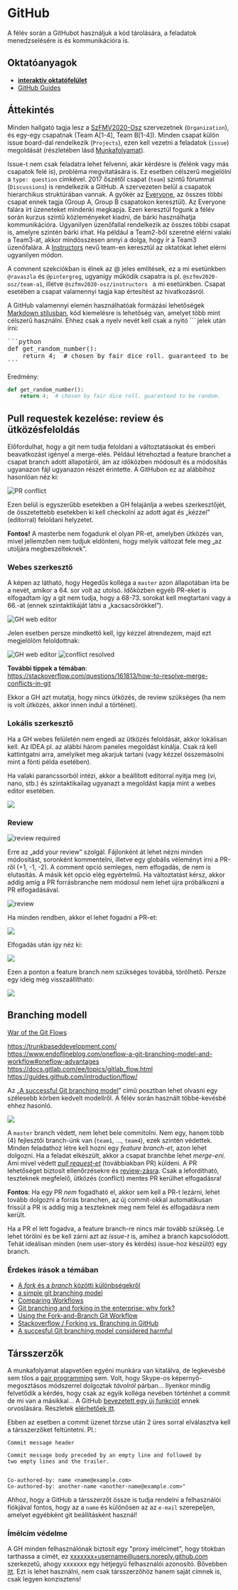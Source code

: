 # GitHub

A félév során a GitHubot használjuk a kód tárolására, a feladatok menedzselésére is és kommunikációra is.

## Oktatóanyagok

- [**interaktív oktatófelület**](https://lab.github.com/)
- [GitHub Guides](https://guides.github.com/)


## Áttekintés

Minden hallgató tagja lesz a [SzFMV2020-Osz](https://github.com/SzFMV2020-Osz/) szervezetnek (`Organization`), és egy-egy csapatnak (Team A[1-4], Team B[1-4]). Minden csapat külön issue board-dal rendelkezik (`Projects`), ezen kell vezetni a feladatok (`issue`) megoldását (részletében lásd [Munkafolyamat](workflow.md)).

Issue-t nem csak feladatra lehet felvenni, akár kérdésre is (felénk vagy más csapatok felé is), probléma megvitatására is. Ez esetben célszerű megjelölni a ``type: question`` címkével. 2017 őszétől csapat (`team`) szintű fórummal (`Discussions`) is rendelkezik a GitHub. A szervezeten belül a csapatok hierarchikus struktúrában vannak. A gyökér az [Everyone](https://github.com/orgs/szfmv2020-osz/teams/everyone), az összes többi csapat ennek tagja (Group A, Group B csapatokon keresztül). Az Everyone falára írt üzeneteket mindenki megkapja. Ezen keresztül fogunk a félév során kurzus szintű közleményeket kiadni, de bárki használhatja kommunikációra. Ugyanilyen üzenőfallal rendelkezik az összes többi csapat is, amelyre szintén bárki írhat. Ha például a Team2-ből szeretné elérni valaki a Team3-at, akkor mindösszesen annyi a dolga, hogy ír a Team3 üzenőfalára. A [Instructors](https://github.com/orgs/SzFMV2020-Osz/teams/instructors) nevű team-en keresztül az oktatókat lehet elérni ugyanilyen módon.

A comment szekciókban is élnek az @ jeles említések, ez a mi esetünkben `@ravaszla` és `@pintergreg`, ugyanígy működik csapatra is pl. `@szfmv2020-osz/team-a1`, illetve `@szfmv2020-osz/instructors ` a mi esetünkben. Csapat esetében a csapat valamennyi tagja kap értesítést az hivatkozásról.

A GitHub valamennyi elemén használhatóak formázási lehetőségek [Markdown stílusban](https://guides.github.com/features/mastering-markdown/), kód kiemelésre is lehetőség van, amelyet több mint célszerű használni. Ehhez csak a nyelv nevét kell csak a nyitó  ``` jelek után írni:

<pre>
```python
def get_random_number():
    return 4;  # chosen by fair dice roll. guaranteed to be random.
```
</pre>

Eredmény:

```python
def get_random_number():
    return 4;  # chosen by fair dice roll. guaranteed to be random.
```

## Pull requestek kezelése:  review és ütközésfeloldás

Előfordulhat, hogy a git nem tudja feloldani a változtatásokat és emberi beavatkozást igényel a merge-elés. Például létrehoztad a feature branchet a csapat branch adott állapotáról, ám az időközben módosult és a módosítás ugyanazon fájl ugyanazon részét érintette. A GitHubon ez az alábbihoz hasonlóan néz ki:

![PR conflict](https://raw.githubusercontent.com/SzFMV2018-Osz/handout/master/docs/images/conflict.png)

Ezen belül is egyszerűbb esetekben a GH felajánlja a webes szerkesztőjét, de összetettebb esetekben ki kell checkolni az adott ágat és „kézzel” (editorral) feloldani helyzetet.

**Fontos!** A masterbe nem fogadunk el olyan PR-et, amelyben ütközés van, mivel jellemzően nem tudjuk eldönteni, hogy melyik változat fele meg „az utoljára megbeszélteknek”.

### Webes szerkesztő

A képen az  látható, hogy Hegedűs kolléga a `master` azon állapotában írta be a nevét, amikor a 64. sor volt az utolsó. Időközben egyéb PR-eket is elfogadtam így a git nem tudja, hogy a 68-73. sorokat kell megtartani vagy a 66.-at (ennek szintaktikáját látni a „kacsacsőrökkel”).

![GH web editor](https://raw.githubusercontent.com/SzFMV2018-Osz/handout/master/docs/images/conflict_web_editor.png)

 Jelen esetben persze mindkettő kell, így kézzel átrendezem, majd ezt megjelölöm feloldottnak:

![GH web editor](https://raw.githubusercontent.com/SzFMV2018-Osz/handout/master/docs/images/conflict_web_editor2.png)
![conflict resolved](https://raw.githubusercontent.com/SzFMV2018-Osz/handout/master/docs/images/conflict_mark_resolved.png)

**További tippek a témában**: https://stackoverflow.com/questions/161813/how-to-resolve-merge-conflicts-in-git

Ekkor a GH azt mutatja, hogy nincs ütközés, de review szükséges (ha nem is volt ütközés, akkor innen indul a történet).

### Lokális szerkesztő

Ha a GH webes felületén nem engedi az ütközés feloldását, akkor lokálisan kell. Az IDEA pl. az alábbi három paneles megoldást kínálja. Csak rá kell kattintgatni arra, amelyiket meg akarjuk tartani (vagy kézzel összemásolni mint a fönti példa esetében).

Ha valaki parancssorból intézi, akkor a beállított editorral nyitja meg (vi, nano, stb.) és szintaktikailag ugyanazt a megoldást kapja mint a webes editor esetében.

![](http://www.tilcode.com/wp-content/uploads/2015/09/intellij_merge_conflict_tool.png)

### Review

![review required](https://raw.githubusercontent.com/SzFMV2018-Osz/handout/master/docs/images/review_required.png)

Erre az „add your review” szolgál. Fájlonként át lehet nézni minden módosítást, soronként kommentelni, illetve egy globális véleményt írni a PR-ről (+1, -1, -2). A comment opció semleges, nem elfogadás, de nem is elutasítás. A másik két opció elég egyértelmű. Ha változtatást kérsz, akkor addig amíg a PR forrásbranche nem módosul nem lehet újra próbálkozni a PR elfogadásával.

![review](https://raw.githubusercontent.com/SzFMV2018-Osz/handout/master/docs/images/review_approved.png)

Ha minden rendben, akkor el lehet fogadni a PR-et:

![](https://raw.githubusercontent.com/SzFMV2018-Osz/handout/master/docs/images/mergable.png)

Elfogadás után így néz ki:

![](https://raw.githubusercontent.com/SzFMV2018-Osz/handout/master/docs/images/merged.png)

Ezen a ponton a feature branch nem szükséges továbbá, törölhető. Persze egy ideig még visszaállítható:

![](https://raw.githubusercontent.com/SzFMV2018-Osz/handout/master/docs/images/restore_branch.png)



## Branching modell

[War of the Git Flows](https://dev.to/scottshipp/war-of-the-git-flows-3ec2)

https://trunkbaseddevelopment.com/
https://www.endoflineblog.com/oneflow-a-git-branching-model-and-workflow#oneflow-advantages
https://docs.gitlab.com/ee/topics/gitlab_flow.html
https://guides.github.com/introduction/flow/

Az „[A successful Git branching model](http://nvie.com/posts/a-successful-git-branching-model/)” című posztban lehet olvasni egy szélesebb körben kedvelt modellről. A félév során használt többé-kevésbé ehhez hasonló.

![](https://raw.githubusercontent.com/SzFMV2018-Osz/handout/master/docs/images/branching.png)

A `master` branch védett, nem lehet bele commitolni. Nem egy, hanem több (4) fejlesztői branch-ünk van (`team1`, ..., `team4`), ezek szintén védettek. Minden feladathoz létre kell hozni egy *feature branch-et*, azon lehet dolgozni. Ha a feladat elkészült, akkor a csapat branchbe lehet *merge-eni*. Ami mivel védett [*pull request-et*](https://help.github.com/articles/about-pull-requests/) (továbbiakban PR) küldeni. A PR lehetőséget biztosít ellenőrzésekre és [review-zásra](https://help.github.com/articles/about-pull-request-reviews/). Csak a lefordítható, teszteknek megfelelő, ütközés (conflict) mentes PR kerülhet elfogadásra!

**Fontos**: Ha egy PR *nem* fogadható el, akkor sem kell a PR-t lezárni, lehet tovább dolgozni a forrás branchen, az új commit-okkal automatikusan frissül a PR is addig míg a teszteknek meg nem felel és elfogadásra nem került.

Ha a PR el lett fogadva, a feature branch-re nincs már tovább szükség. Le lehet törölni és be kell zárni azt az *issue-t* is, amihez a branch kapcsolódott. Tehát ideálisan minden (nem user-story és kérdés) issue-hoz készül(t) egy branch.

### Érdekes írások a témában

* [A _fork_ és a _branch_ közötti különbségekről](https://www.gitprime.com/the-definitive-guide-to-forks-and-branches-in-git/)
* [a simple git branching model](https://gist.github.com/jbenet/ee6c9ac48068889b0912)
* [Comparing Workflows](https://www.atlassian.com/git/tutorials/comparing-workflows)
* [Git branching and forking in the enterprise: why fork?](https://www.atlassian.com/blog/git/git-branching-and-forking-in-the-enterprise-why-fork)
* [Using the Fork-and-Branch Git Workflow](https://blog.scottlowe.org/2015/01/27/using-fork-branch-git-workflow/)
* [Stackoverflow / Forking vs. Branching in GitHub](https://stackoverflow.com/a/34343080/4737417)
* [A succesful Git branching model considered harmful](https://barro.github.io/2016/02/a-succesful-git-branching-model-considered-harmful/)

## Társszerzők

A munkafolyamat alapvetően egyéni munkára van kitalálva, de legkevésbé sem tilos a [pair programming](https://en.wikipedia.org/wiki/Pair_programming) sem. Volt, hogy Skype-os képernyő-megosztásos módszerrel dolgoztak _távolról_ párban... Ilyenkor mindig felvetődik a kérdés, hogy csak az egyik kolléga nevében történhet a commit de mi van a másikkal... A GitHub [bevezetett egy új funkciót](https://github.com/blog/2496-commit-together-with-co-authors) ennek orvoslására. Részletek [elérhetőek itt](https://help.github.com/articles/creating-a-commit-with-multiple-authors/).

Ebben az esetben a commit üzenet törzse után 2 üres sorral elválasztva kell a társszerzőket feltüntetni. Pl.:

```
Commit message header

Commit message body preceded by an empty line and followed by
two empty lines and the trailer.


Co-authored-by: name <name@example.com>
Co-authored-by: another-name <another-name@example.com>"
```

Ahhoz, hogy a GitHub a társszerzőt össze is tudja rendelni a felhasználói fiókjával fontos, hogy az a `name` és különösen az az `e-mail` szerepeljen, amelyet egyébként git beállításként használ!

### Ímélcím védelme

A GH minden felhasználónak biztosít egy "proxy ímélcímet", hogy titokban tarthassa a címét, ez xxxxxxx+username@users.noreply.github.com szerkezetű, ahogy xxxxxxx egy hétjegyű felhasználói azonosító. Bővebben [itt](https://help.github.com/articles/about-commit-email-addresses/). Ezt is lehet használni, nem csak társszerzőhöz hanem saját címnek is, csak legyen konzisztens!